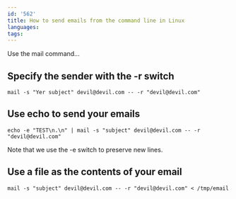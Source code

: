 ```yaml
---
id: '562'
title: How to send emails from the command line in Linux
languages:
tags:
---
```

Use the mail command...

Specify the sender with the -r switch
-------------------------------------


```
mail -s "Yer subject" devil@devil.com -- -r "devil@devil.com"
```
    

Use echo to send your emails
----------------------------


```
echo -e "TEST\n.\n" | mail -s "subject" devil@devil.com -- -r "devil@devil.com"
```
    

Note that we use the -e switch to preserve new lines.

Use a file as the contents of your email
----------------------------------------


```
mail -s "subject" devil@devil.com -- -r "devil@devil.com" < /tmp/email
```
    


